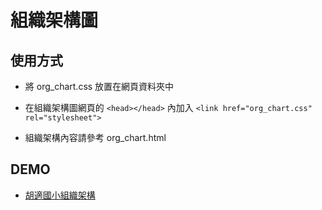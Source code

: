 # 組織架構圖

## 使用方式

* 將 org_chart.css 放置在網頁資料夾中

* 在組織架構圖網頁的 ``` <head></head> ``` 內加入 ``` <link href="org_chart.css" rel="stylesheet"> ```

* 組織架構內容請參考 org_chart.html

## DEMO

* [胡適國小組織架構](http://www.hsps.tp.edu.tw/main/unit/work.php)


